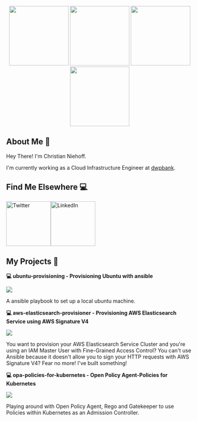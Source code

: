 <p align="center"> <img src="https://octodex.github.com/images/spidertocat.png" height="160px" width="160px"> <img src="https://octodex.github.com/images/welcometocat.png" height="160px" width="160px"> <img src="https://octodex.github.com/images/justicetocat.jpg" height="160px" width="160px"> <img src="https://octodex.github.com/images/constructocat2.jpg" height="160px" width="160px"></p>

## About Me :wave:

Hey There! I'm Christian Niehoff.

I'm currently working as a Cloud Infrastructure Engineer at [dwpbank](https://www.dwpbank.de/).

## Find Me Elsewhere :computer:

<a href="https://twitter.com/iamcniehoff" target="_blank"><img src="https://cdn2.iconfinder.com/data/icons/social-media-2199/64/social_media_isometric_6-twitter-512.png" height="120px" width="120px" alt="Twitter"></a><a href="https://www.linkedin.com/in/christian-niehoff-637b9b17a/" target="_blank"><img src="https://cdn2.iconfinder.com/data/icons/social-media-2199/64/social_media_isometric_14-linkedin-512.png" height="120px" width="120px" alt="LinkedIn"></a>

## My Projects :pencil:

**:computer: ubuntu-provisioning - Provisioning Ubuntu with ansible**

<img src="https://img.shields.io/github/stars/r3kzi/ubuntu-provisioning">

A ansible playbook to set up a local ubuntu machine.


**:computer: aws-elasticsearch-provisioner - Provisioning AWS Elasticsearch Service using AWS Signature V4**

<img src="https://img.shields.io/github/stars/r3kzi/aws-elasticsearch-provisioner">

You want to provision your AWS Elasticsearch Service Cluster and you're using an IAM Master User with Fine-Grained Access Control?
You can't use Ansible because it doesn't allow you to sign your HTTP requests with AWS Signature V4?
Fear no more! I've built something!

**:computer: opa-policies-for-kubernetes - Open Policy Agent-Policies for Kubernetes**

<img src="https://img.shields.io/github/stars/r3kzi/opa-policies-for-kubernetes">

Playing around with Open Policy Agent, Rego and Gatekeeper to use Policies within Kubernetes as an Admission Controller.
